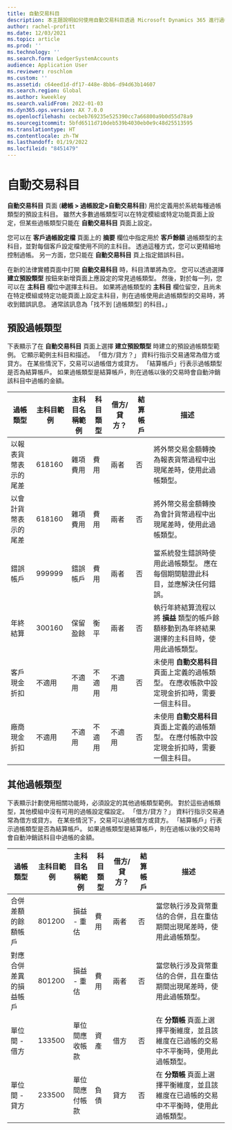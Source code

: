 ```yaml
---
title: 自動交易科目
description: 本主題說明如何使用自動交易科目透過 Microsoft Dynamics 365 進行過帳，並提供自動交易關鍵科目的範例。
author: rachel-profitt
ms.date: 12/03/2021
ms.topic: article
ms.prod: ''
ms.technology: ''
ms.search.form: LedgerSystemAccounts
audience: Application User
ms.reviewer: roschlom
ms.custom: ''
ms.assetid: c64eed1d-df17-448e-8bb6-d94d63b14607
ms.search.region: Global
ms.author: kweekley
ms.search.validFrom: 2022-01-03
ms.dyn365.ops.version: AX 7.0.0
ms.openlocfilehash: cecbeb769235e525390cc7a66800a9b0d55d78a9
ms.sourcegitcommit: 5bfd6511d710deb539b4030eb0e9c48d25513595
ms.translationtype: HT
ms.contentlocale: zh-TW
ms.lasthandoff: 01/19/2022
ms.locfileid: "8451479"
---
```

# <a name="accounts-for-automatic-transactions"></a>自動交易科目

**自動交易科目** 頁面 (**總帳 &gt; 過帳設定&gt;自動交易科目**) 用於定義用於系統每種過帳類型的預設主科目。 雖然大多數過帳類型可以在特定模組或特定功能頁面上設定，但某些過帳類型只能在 **自動交易科目** 頁面上設定。

您可以在 **客戶過帳設定檔** 頁面上的 **摘要** 欄位中指定用於 **客戶餘額** 過帳類型的主科目，並對每個客戶設定檔使用不同的主科目。 透過這種方式，您可以更精細地控制過帳。 另一方面，您只能在 **自動交易科目** 頁上指定錯誤科目。

在新的法律實體頁面中打開 **自動交易科目** 時，科目清單將為空。 您可以透過選擇 **建立預設類型** 按鈕來新增頁面上應設定的常見過帳類型。 然後，對於每一列，您可以在 **主科目** 欄位中選擇主科目。 如果將過帳類型的 **主科目** 欄位留空，且尚未在特定模組或特定功能頁面上設定主科目，則在過帳使用此過帳類型的交易時，將收到錯誤訊息。 通常該訊息為「找不到 \[過帳類型\] 的科目。」

## <a name="default-posting-types"></a>預設過帳類型

下表顯示了在 **自動交易科目** 頁面上選擇 **建立預設類型** 時建立的預設過帳類型範例。 它顯示範例主科目和描述。 「借方/貸方？」 資料行指示交易通常為借方或貸方。 在某些情況下，交易可以過帳借方或貸方。 「結算帳戶」行表示過帳類型是否為結算帳戶。 如果過帳類型是結算帳戶，則在過帳以後的交易時會自動沖銷該科目中過帳的金額。

| 過帳類型 | 主科目範例 | 主科目名稱範例 | 科目類型 | 借方/貸方？ | 結算帳戶 | 描述 |
|--------------|----------------------|---------------------------|--------------|---------------|------------------|-------------|
| 以報表貨幣表示的尾差 | 618160 | 雜項費用 | 費用 | 兩者 | 否 | 將外幣交易金額轉換為報表貨幣過程中出現尾差時，使用此過帳類型。 |
| 以會計貨幣表示的尾差 | 618160 | 雜項費用 | 費用 | 兩者 | 否 | 將外幣交易金額轉換為會計貨幣過程中出現尾差時，使用此過帳類型。 |
| 錯誤帳戶 | 999999 | 錯誤帳戶 | 費用 | 兩者 | 否 | 當系統發生錯誤時使用此過帳類型。 應在每個期間驗證此科目，並應解決任何錯誤。 |
| 年終結算 | 300160 | 保留盈餘 | 衡平 | 兩者 | 否 | 執行年終結算流程以將 **損益** 類型的帳戶餘額移動到為年終結果選擇的主科目時，使用此過帳類型。 |
| 客戶現金折扣 | 不適用 | 不適用 | 不適用 | 不適用 | 否 | 未使用 **自動交易科目** 頁面上定義的過帳類型。 在應收帳款中設定現金折扣時，需要一個主科目。|
| 廠商現金折扣 | 不適用 | 不適用 | 不適用 | 不適用 | 否 | 未使用 **自動交易科目** 頁面上定義的過帳類型。 在應付帳款中設定現金折扣時，需要一個主科目。 |

## <a name="additional-posting-types"></a>其他過帳類型

下表顯示計劃使用相關功能時，必須設定的其他過帳類型範例。 對於這些過帳類型，其他模組中沒有可用的過帳設定檔設定。 「借方/貸方？」 資料行指示交易通常為借方或貸方。 在某些情況下，交易可以過帳借方或貸方。 「結算帳戶」行表示過帳類型是否為結算帳戶。 如果過帳類型是結算帳戶，則在過帳以後的交易時會自動沖銷該科目中過帳的金額。

| 過帳類型 | 主科目範例 | 主科目名稱範例 | 科目類型 | 借方/貸方？ | 結算帳戶 | 描述 |
|--------------|----------------------|---------------------------|--------------|---------------|------------------|-------------|
| 合併差額的餘額帳戶 | 801200 | 損益 - 重估 | 費用 | 兩者 | 否 | 當您執行涉及貨幣重估的合併，且在重估期間出現尾差時，使用此過帳類型。 |
| 對應合併差異的損益帳戶 | 801200 | 損益 - 重估 | 費用 | 兩者 | 否 | 當您執行涉及貨幣重估的合併，且在重估期間出現尾差時，使用此過帳類型。 |
| 單位間 - 借方 | 133500 | 單位間應收帳款 | 資產 | 借方 | 否 | 在 **分類帳** 頁面上選擇平衡維度，並且該維度在已過帳的交易中不平衡時，使用此過帳類型。 |
| 單位間 - 貸方 | 233500 | 單位間應付帳款 | 負債 | 貸方 | 否 | 在 **分類帳** 頁面上選擇平衡維度，並且該維度在已過帳的交易中不平衡時，使用此過帳類型。 |
